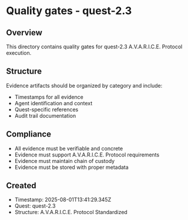# Quality gates - quest-2.3

## Overview

This directory contains quality gates for quest-2.3 A.V.A.R.I.C.E. Protocol execution.

## Structure

Evidence artifacts should be organized by category and include:

- Timestamps for all evidence
- Agent identification and context
- Quest-specific references
- Audit trail documentation

## Compliance

- All evidence must be verifiable and concrete
- Evidence must support A.V.A.R.I.C.E. Protocol requirements
- Evidence must maintain chain of custody
- Evidence must be stored with proper metadata

## Created

- Timestamp: 2025-08-01T13:41:29.345Z
- Quest: quest-2.3
- Structure: A.V.A.R.I.C.E. Protocol Standardized
